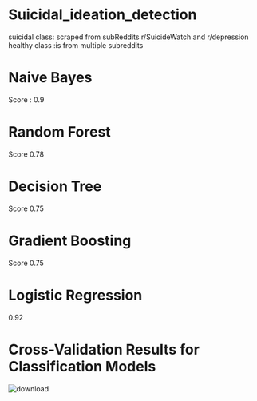 # Suicidal_ideation_detection
suicidal class:  scraped from subReddits r/SuicideWatch and r/depression
 healthy class :is from multiple subreddits
# Naive Bayes
Score : 0.9
# Random Forest 
Score 0.78
# Decision Tree
Score 0.75
# Gradient Boosting 
Score 0.75
# Logistic Regression
0.92
# Cross-Validation Results for Classification Models

![download](https://github.com/sana-kabbani/Suicidal_ideation_detection/assets/57013014/b073fc42-db2d-4e41-b39e-f1571b369263)
